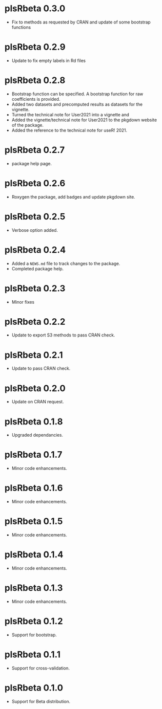 # plsRbeta 0.3.0

* Fix to methods as requested by CRAN and update of some bootstrap functions

# plsRbeta 0.2.9

* Update to fix empty labels in Rd files

# plsRbeta 0.2.8

* Bootstrap function can be specified. A bootstrap function for raw coefficients is provided.
* Added two datasets and precomputed results as datasets for the vignette.
* Turned the technical note for User2021 into a vignette and 
* Added the vignette/technical note for User2021 to the pkgdown website of the package.
* Added the reference to the technical note for useR! 2021.

# plsRbeta 0.2.7

* package help page.

# plsRbeta 0.2.6

* Roxygen the package, add badges and update pkgdown site.

# plsRbeta 0.2.5

* Verbose option added.

# plsRbeta 0.2.4

* Added a `NEWS.md` file to track changes to the package.
* Completed package help.

# plsRbeta 0.2.3

* Minor fixes

# plsRbeta 0.2.2

* Update to export S3 methods to pass CRAN check.

# plsRbeta 0.2.1

* Update to pass CRAN check.

# plsRbeta 0.2.0

* Update on CRAN request.

# plsRbeta 0.1.8

* Upgraded dependancies.

# plsRbeta 0.1.7

* Minor code enhancements.

# plsRbeta 0.1.6

* Minor code enhancements.

# plsRbeta 0.1.5

* Minor code enhancements.

# plsRbeta 0.1.4

* Minor code enhancements.

# plsRbeta 0.1.3

* Minor code enhancements.

# plsRbeta 0.1.2

* Support for bootstrap.

# plsRbeta 0.1.1

* Support for cross-validation.

# plsRbeta 0.1.0

* Support for Beta distribution.
